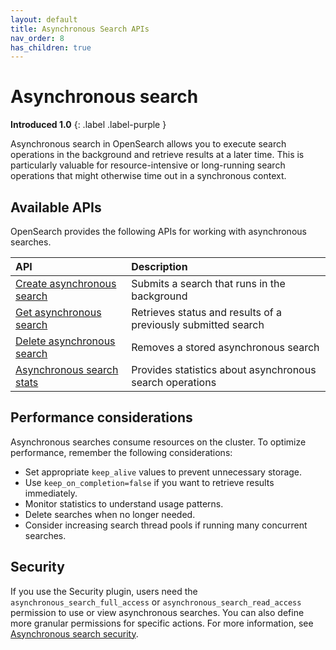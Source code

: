 ```yaml
---
layout: default
title: Asynchronous Search APIs
nav_order: 8
has_children: true
---
```


# Asynchronous search
**Introduced 1.0**
{: .label .label-purple }

Asynchronous search in OpenSearch allows you to execute search operations in the background and retrieve results at a later time. This is particularly valuable for resource-intensive or long-running search operations that might otherwise time out in a synchronous context.


## Available APIs

OpenSearch provides the following APIs for working with asynchronous searches.

| API | Description |
| :--- | :--- |
| [Create asynchronous search]({{site.url}}{{site.baseurl}}/api-reference/asynchronous-search/create-asynchronous-search/) | Submits a search that runs in the background |
| [Get asynchronous search]({{site.url}}{{site.baseurl}}/api-reference/asynchronous-search/get-asynchronous-search/) | Retrieves status and results of a previously submitted search |
| [Delete asynchronous search]({{site.url}}{{site.baseurl}}/api-reference/asynchronous-search/delete-asynchronous-search/) | Removes a stored asynchronous search |
| [Asynchronous search stats]({{site.url}}{{site.baseurl}}/api-reference/asynchronous-search/asynchronous-search-stats/) | Provides statistics about asynchronous search operations |


## Performance considerations

Asynchronous searches consume resources on the cluster. To optimize performance, remember the following considerations:

- Set appropriate `keep_alive` values to prevent unnecessary storage.
- Use `keep_on_completion=false` if you want to retrieve results immediately.
- Monitor statistics to understand usage patterns.
- Delete searches when no longer needed.
- Consider increasing search thread pools if running many concurrent searches.

## Security

If you use the Security plugin, users need the `asynchronous_search_full_access` or  `asynchronous_search_read_access` permission to use or view asynchronous searches. You can also define more granular permissions for specific actions. For more information, see [Asynchronous search security]({{site.url}}{{site.baseurl}}/search-plugins/async/security/).